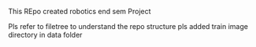 This REpo created robotics end sem Project

Pls refer to filetree to understand the repo structure 
pls added train image directory in data folder

